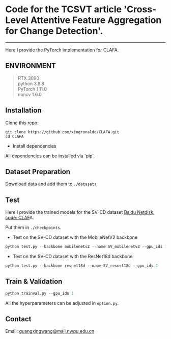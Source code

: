 # Code for the TCSVT article 'Cross-Level Attentive Feature Aggregation for Change Detection'.
---------------------------------------------
Here I provide the PyTorch implementation for CLAFA.


## ENVIRONMENT
>RTX 3090<br>
>python 3.8.8<br>
>PyTorch 1.11.0<br>
>mmcv 1.6.0

## Installation
Clone this repo:

```shell
git clone https://github.com/xingronaldo/CLAFA.git
cd CLAFA
```

* Install dependencies

All dependencies can be installed via 'pip'.

## Dataset Preparation
Download data and add them to `./datasets`. 


## Test
Here I provide the trained models for the SV-CD dataset [Baidu Netdisk, code: CLAF](https://pan.baidu.com/s/1nfqqXA3DsZtU4BtHY-3YOg)A.

Put them in `./checkpoints`.


* Test on the SV-CD dataset with the MobileNetV2 backbone

```python
python test.py --backbone mobilenetv2 --name SV_mobilenetv2 --gpu_ids 1
```

* Test on the SV-CD dataset with the ResNet18d backbone

```python
python test.py --backbone resnet18d --name SV_resnet18d --gpu_ids 1
```

## Train & Validation
```python
python trainval.py --gpu_ids 1 
```
All the hyperparameters can be adjusted in `option.py`.


## Contact
Email: guangxingwang@mail.nwpu.edu.cn



